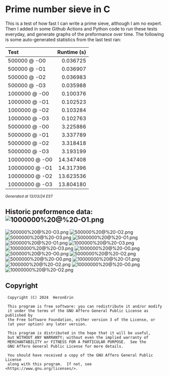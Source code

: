 # Prime number sieve in C

This is a test of how fast I can write a prime sieve, although I am no expert. Then I added in some Github Actions and Python code to run these tests everyday, and generate graphs of the preformance over time.
The following is some auto-generated statistics from the last test ran:

| Test          | Runtime (s)   |
| :---          |          ---: |
|500000 @ -O0|0.036725|
|500000 @ -O1|0.036907|
|500000 @ -O2|0.036983|
|500000 @ -O3|0.035988|
|1000000 @ -O0|0.100376|
|1000000 @ -O1|0.102523|
|1000000 @ -O2|0.103284|
|1000000 @ -O3|0.102763|
|5000000 @ -O0|3.225886|
|5000000 @ -O1|3.337789|
|5000000 @ -O2|3.318418|
|5000000 @ -O3|3.193199|
|10000000 @ -O0|14.347408|
|10000000 @ -O1|14.317396|
|10000000 @ -O2|13.623536|
|10000000 @ -O3|13.804180|

<sup><i>Generated at 13/03/24 EST</i></sup>
## Historic preformence data:![1000000%20@%20-O1.png](imgs/1000000%20@%20-O1.png)
![500000%20@%20-O3.png](imgs/500000%20@%20-O3.png)
![500000%20@%20-O2.png](imgs/500000%20@%20-O2.png)
![5000000%20@%20-O3.png](imgs/5000000%20@%20-O3.png)
![5000000%20@%20-O1.png](imgs/5000000%20@%20-O1.png)
![500000%20@%20-O1.png](imgs/500000%20@%20-O1.png)
![1000000%20@%20-O3.png](imgs/1000000%20@%20-O3.png)
![10000000%20@%20-O3.png](imgs/10000000%20@%20-O3.png)
![1000000%20@%20-O0.png](imgs/1000000%20@%20-O0.png)
![500000%20@%20-O0.png](imgs/500000%20@%20-O0.png)
![5000000%20@%20-O2.png](imgs/5000000%20@%20-O2.png)
![5000000%20@%20-O0.png](imgs/5000000%20@%20-O0.png)
![10000000%20@%20-O1.png](imgs/10000000%20@%20-O1.png)
![1000000%20@%20-O2.png](imgs/1000000%20@%20-O2.png)
![10000000%20@%20-O0.png](imgs/10000000%20@%20-O0.png)
![10000000%20@%20-O2.png](imgs/10000000%20@%20-O2.png)


## Copyright
```
 Copyright (C) 2024  HeronErin

 This program is free software: you can redistribute it and/or modify
 it under the terms of the GNU Affero General Public License as published by
 the Free Software Foundation, either version 3 of the License, or
 (at your option) any later version.

 This program is distributed in the hope that it will be useful,
 but WITHOUT ANY WARRANTY; without even the implied warranty of
 MERCHANTABILITY or FITNESS FOR A PARTICULAR PURPOSE.  See the
 GNU Affero General Public License for more details.

 You should have received a copy of the GNU Affero General Public License
 along with this program.  If not, see <https://www.gnu.org/licenses/>.
```